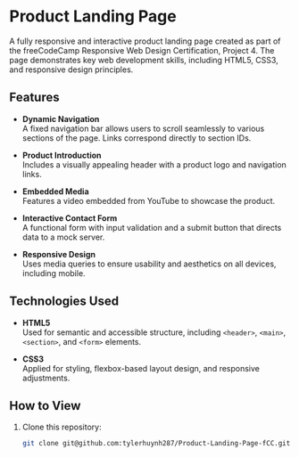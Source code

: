 # Product Landing Page  
A fully responsive and interactive product landing page created as part of the freeCodeCamp Responsive Web Design Certification, Project 4. The page demonstrates key web development skills, including HTML5, CSS3, and responsive design principles.

## Features
- **Dynamic Navigation**  
  A fixed navigation bar allows users to scroll seamlessly to various sections of the page. Links correspond directly to section IDs.
  
- **Product Introduction**  
  Includes a visually appealing header with a product logo and navigation links.
  
- **Embedded Media**  
  Features a video embedded from YouTube to showcase the product.
  
- **Interactive Contact Form**  
  A functional form with input validation and a submit button that directs data to a mock server.
  
- **Responsive Design**  
  Uses media queries to ensure usability and aesthetics on all devices, including mobile.

## Technologies Used
- **HTML5**  
  Used for semantic and accessible structure, including `<header>`, `<main>`, `<section>`, and `<form>` elements.
  
- **CSS3**  
  Applied for styling, flexbox-based layout design, and responsive adjustments.

## How to View
1. Clone this repository:
   ```bash
   git clone git@github.com:tylerhuynh287/Product-Landing-Page-fCC.git